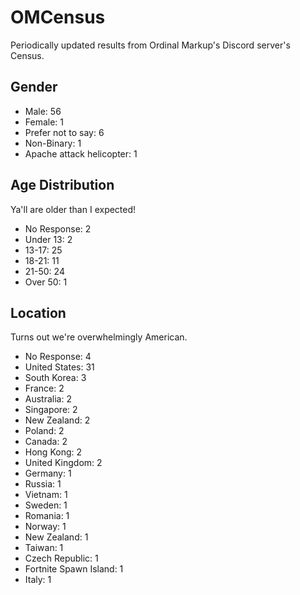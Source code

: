 # OMCensus
Periodically updated results from Ordinal Markup's Discord server's Census.
## Gender
- Male: 56
- Female: 1
- Prefer not to say: 6
- Non-Binary: 1
- Apache attack helicopter: 1 <!-- Very funny, guys. -->
## Age Distribution
Ya'll are older than I expected!
- No Response: 2
- Under 13: 2 <!-- Haven't they heard of ToS? -->
- 13-17: 25
- 18-21: 11
- 21-50: 24
- Over 50: 1
## Location
Turns out we're overwhelmingly American.
- No Response: 4
- United States: 31
- South Korea: 3
- France: 2
- Australia: 2
- Singapore: 2
- New Zealand: 2
- Poland: 2
- Canada: 2
- Hong Kong: 2
- United Kingdom: 2
- Germany: 1
- Russia: 1
- Vietnam: 1
- Sweden: 1
- Romania: 1
- Norway: 1
- New Zealand: 1
- Taiwan: 1
- Czech Republic: 1
- Fortnite Spawn Island: 1 <!-- Damnit. -->
- Italy: 1
<!-- 
TODO: Add how did you find it data
-->
